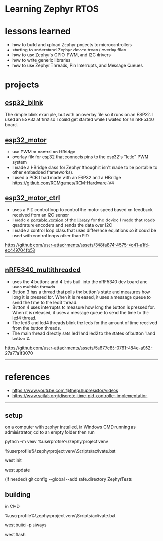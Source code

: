 # Learning Zephyr RTOS

# lessons learned
* how to build and upload Zephyr projects to microcontrollers
* starting to understand Zephyr device trees / overlay files
* how to use Zephyr's GPIO, PWM, and I2C drivers
* how to write generic libraries
* how to use Zephyr Threads, Pin Interrupts, and Message Queues

# projects
## [esp32_blink](https://github.com/joshua-8/ZephyrTests/tree/main/esp32_blink)
The simple blink example, but with an overlay file so it runs on an ESP32. I used an ESP32 at first so I could get started while I waited for an nRF5340 board. 
## [esp32_motor](https://github.com/joshua-8/ZephyrTests/tree/main/esp32_motor)
* use PWM to control an HBridge
* overlay file for esp32 that connects pins to the esp32's "ledc" PWM system
* I made a HBridge class for Zephyr (though it isn't made to be portable to other embedded frameworks).
* I used a PCB I had made with an ESP32 and a HBridge https://github.com/RCMgames/RCM-Hardware-V4
## [esp32_motor_ctrl](https://github.com/joshua-8/ZephyrTests/tree/main/esp32_motor_ctrl)
* uses a PID control loop to control the motor speed based on feedback received from an I2C sensor
* I made a [portable version](https://github.com/joshua-8/ZephyrTests/blob/main/esp32_motor_ctrl/src/BSED.cpp) of the [library](https://github.com/rcmgames/bsed) for the device I made that reads quadrature encoders and sends the data over I2C
* I made a control loop class that uses difference equations so it could be used with control loops other than PID.

https://github.com/user-attachments/assets/348fa874-4575-4c41-a1fd-ec449704fb58

---

## [nRF5340_multithreaded](https://github.com/joshua-8/ZephyrTests/tree/main/nRF3540_multithreaded)
* uses the 4 buttons and 4 leds built into the nRF5340 dev board and uses multiple threads
* Button 3 has a thread that polls the button's state and measures how long it is pressed for. When it is released, it uses a message queue to send the time to the led3 thread. 
* Button 4 uses interrupts to measure how long the button is pressed for. When it is released, it uses a message queue to send the time to the led4 thread.
* The led3 and led4 threads blink the leds for the amount of time received from the button threads.
* The main thread directly sets led1 and led2 to the states of button 1 and button 2.

https://github.com/user-attachments/assets/5a677c85-0761-484e-a952-27a77a1f3070

---

# references
* https://www.youtube.com/@thepullupresistor/videos
* https://www.scilab.org/discrete-time-pid-controller-implementation

---

## setup

on a computer with zephyr installed, in Windows CMD running as administrator, cd to an empty folder then run

python -m venv %userprofile%\zephyrproject\.venv

%userprofile%\zephyrproject\.venv\Scripts\activate.bat

west init

west update

(if needed)
git config --global --add safe.directory ZephyrTests




## building
in CMD

%userprofile%\zephyrproject\.venv\Scripts\activate.bat

west build -p always

west flash

